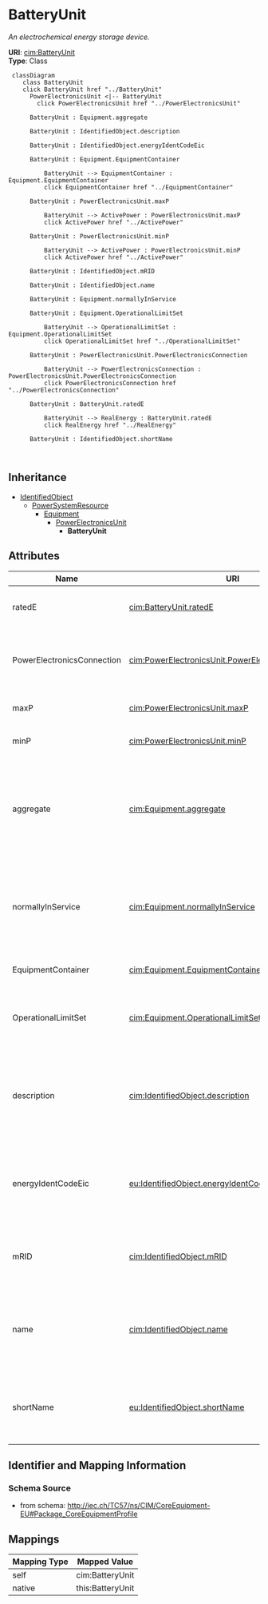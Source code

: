 # BatteryUnit


_An electrochemical energy storage device._





**URI**: [cim:BatteryUnit](http://iec.ch/TC57/CIM100#BatteryUnit)<br />
**Type**: Class




```mermaid
 classDiagram
    class BatteryUnit
    click BatteryUnit href "../BatteryUnit"
      PowerElectronicsUnit <|-- BatteryUnit
        click PowerElectronicsUnit href "../PowerElectronicsUnit"
      
      BatteryUnit : Equipment.aggregate
        
      BatteryUnit : IdentifiedObject.description
        
      BatteryUnit : IdentifiedObject.energyIdentCodeEic
        
      BatteryUnit : Equipment.EquipmentContainer
        
          BatteryUnit --> EquipmentContainer : Equipment.EquipmentContainer
          click EquipmentContainer href "../EquipmentContainer"
        
      BatteryUnit : PowerElectronicsUnit.maxP
        
          BatteryUnit --> ActivePower : PowerElectronicsUnit.maxP
          click ActivePower href "../ActivePower"
        
      BatteryUnit : PowerElectronicsUnit.minP
        
          BatteryUnit --> ActivePower : PowerElectronicsUnit.minP
          click ActivePower href "../ActivePower"
        
      BatteryUnit : IdentifiedObject.mRID
        
      BatteryUnit : IdentifiedObject.name
        
      BatteryUnit : Equipment.normallyInService
        
      BatteryUnit : Equipment.OperationalLimitSet
        
          BatteryUnit --> OperationalLimitSet : Equipment.OperationalLimitSet
          click OperationalLimitSet href "../OperationalLimitSet"
        
      BatteryUnit : PowerElectronicsUnit.PowerElectronicsConnection
        
          BatteryUnit --> PowerElectronicsConnection : PowerElectronicsUnit.PowerElectronicsConnection
          click PowerElectronicsConnection href "../PowerElectronicsConnection"
        
      BatteryUnit : BatteryUnit.ratedE
        
          BatteryUnit --> RealEnergy : BatteryUnit.ratedE
          click RealEnergy href "../RealEnergy"
        
      BatteryUnit : IdentifiedObject.shortName
        
      
```





## Inheritance
* [IdentifiedObject](IdentifiedObject.md)
    * [PowerSystemResource](PowerSystemResource.md)
        * [Equipment](Equipment.md)
            * [PowerElectronicsUnit](PowerElectronicsUnit.md)
                * **BatteryUnit**



## Attributes


| Name | URI | Cardinality and Range | Description | Inheritance |
| ---  | --- | --- | --- | --- |
| ratedE | [cim:BatteryUnit.ratedE](http://iec.ch/TC57/CIM100#BatteryUnit.ratedE) | 1 <br />  [RealEnergy](RealEnergy.md)  | Full energy storage capacity of the battery | direct |
| PowerElectronicsConnection | [cim:PowerElectronicsUnit.PowerElectronicsConnection](http://iec.ch/TC57/CIM100#PowerElectronicsUnit.PowerElectronicsConnection) | 1 <br />  [PowerElectronicsConnection](PowerElectronicsConnection.md)  | A power electronics unit has a connection to the AC network | [PowerElectronicsUnit](PowerElectronicsUnit.md) |
| maxP | [cim:PowerElectronicsUnit.maxP](http://iec.ch/TC57/CIM100#PowerElectronicsUnit.maxP) | 0..1 <br />  [ActivePower](ActivePower.md)  | Maximum active power limit | [PowerElectronicsUnit](PowerElectronicsUnit.md) |
| minP | [cim:PowerElectronicsUnit.minP](http://iec.ch/TC57/CIM100#PowerElectronicsUnit.minP) | 0..1 <br />  [ActivePower](ActivePower.md)  | Minimum active power limit | [PowerElectronicsUnit](PowerElectronicsUnit.md) |
| aggregate | [cim:Equipment.aggregate](http://iec.ch/TC57/CIM100#Equipment.aggregate) | 0..1 <br />  boolean  | The aggregate flag provides an alternative way of representing an aggregated ... | [Equipment](Equipment.md) |
| normallyInService | [cim:Equipment.normallyInService](http://iec.ch/TC57/CIM100#Equipment.normallyInService) | 0..1 <br />  boolean  | Specifies the availability of the equipment under normal operating conditions | [Equipment](Equipment.md) |
| EquipmentContainer | [cim:Equipment.EquipmentContainer](http://iec.ch/TC57/CIM100#Equipment.EquipmentContainer) | 0..1 <br />  [EquipmentContainer](EquipmentContainer.md)  | Container of this equipment | [Equipment](Equipment.md) |
| OperationalLimitSet | [cim:Equipment.OperationalLimitSet](http://iec.ch/TC57/CIM100#Equipment.OperationalLimitSet) | * <br />  [OperationalLimitSet](OperationalLimitSet.md)  | The operational limit sets associated with this equipment | [Equipment](Equipment.md) |
| description | [cim:IdentifiedObject.description](http://iec.ch/TC57/CIM100#IdentifiedObject.description) | 0..1 <br />  string  | The description is a free human readable text describing or naming the object | [IdentifiedObject](IdentifiedObject.md) |
| energyIdentCodeEic | [eu:IdentifiedObject.energyIdentCodeEic](http://iec.ch/TC57/CIM100-European#IdentifiedObject.energyIdentCodeEic) | 0..1 <br />  string  | The attribute is used for an exchange of the EIC code (Energy identification ... | [IdentifiedObject](IdentifiedObject.md) |
| mRID | [cim:IdentifiedObject.mRID](http://iec.ch/TC57/CIM100#IdentifiedObject.mRID) | 1 <br />  string  | Master resource identifier issued by a model authority | [IdentifiedObject](IdentifiedObject.md) |
| name | [cim:IdentifiedObject.name](http://iec.ch/TC57/CIM100#IdentifiedObject.name) | 1 <br />  string  | The name is any free human readable and possibly non unique text naming the o... | [IdentifiedObject](IdentifiedObject.md) |
| shortName | [eu:IdentifiedObject.shortName](http://iec.ch/TC57/CIM100-European#IdentifiedObject.shortName) | 0..1 <br />  string  | The attribute is used for an exchange of a human readable short name with len... | [IdentifiedObject](IdentifiedObject.md) |









## Identifier and Mapping Information







### Schema Source


* from schema: http://iec.ch/TC57/ns/CIM/CoreEquipment-EU#Package_CoreEquipmentProfile





## Mappings

| Mapping Type | Mapped Value |
| ---  | ---  |
| self | cim:BatteryUnit |
| native | this:BatteryUnit |




